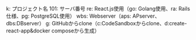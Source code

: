 k: プロジェクト名
101: サーバ番号
re: React.js使用（go: Golang使用、ra: Rails仕様、pg: PostgreSQL使用）
wbs: Webserver（aps: APserver、dbs:DBserver）
g: GitHubからclone（c:CodeSandboxからclone、d:create-react-app&docker composeから生成）

